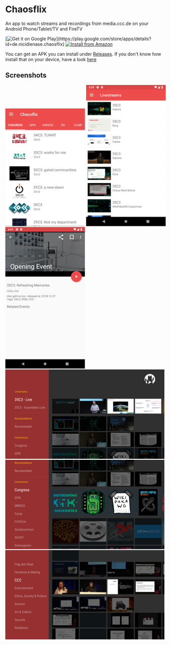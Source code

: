 # Chaosflix

An app to watch streams and recordings from media.ccc.de on your Android Phone/Tablet/TV and FireTV

[![Get it on Google Play](https://play.google.com/intl/en_us/badges/images/generic/en_badge_web_generic.png")](https://play.google.com/store/apps/details?id=de.nicidienase.chaosflix)
[![Install from Amazon](https://images-na.ssl-images-amazon.com/images/G/01/mobile-apps/devportal2/res/images/amazon-underground-app-us-black.png)](http://www.amazon.com/gp/product/B06Y3GYYGB/ref=mas_pm_chaosflix)

You can get an APK you can install under [Releases](https://github.com/NiciDieNase/chaosflix/releases).
If you don't know how install that on your device, have a look [here](http://www.aftvnews.com/sideload/)

## Screenshots
<img src="screenshots/device-2017-12-27-163959_cut.png" width="250">
<img src="screenshots/Screenshot_1545929985.png" width="250"><img src="screenshots/Screenshot_1545930062.png" width="250">
<img src="screenshots/Screenshot_1545925549.png" width="500">
<img src="screenshots/Screenshot_1545925543.png" width="500">
<img src="screenshots/Screenshot_1545925197.png" width="500">